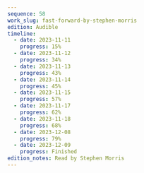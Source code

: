 ```yaml
---
sequence: 58
work_slug: fast-forward-by-stephen-morris
edition: Audible
timeline:
  - date: 2023-11-11
    progress: 15%
  - date: 2023-11-12
    progress: 34%
  - date: 2023-11-13
    progress: 43%
  - date: 2023-11-14
    progress: 45%
  - date: 2023-11-15
    progress: 57%
  - date: 2023-11-17
    progress: 62%
  - date: 2023-11-18
    progress: 68%
  - date: 2023-12-08
    progress: 79%
  - date: 2023-12-09
    progress: Finished
edition_notes: Read by Stephen Morris
---
```

